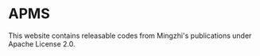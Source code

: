 # APMS
This website contains releasable codes from Mingzhi's publications under Apache License 2.0.
